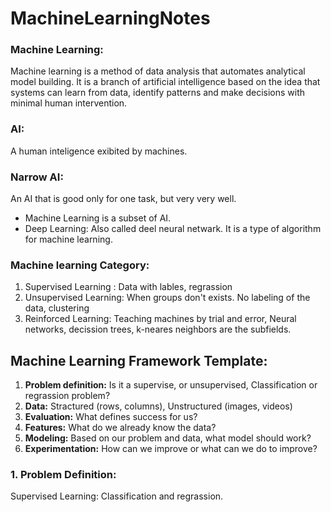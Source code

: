 # MachineLearningNotes
### Machine Learning:
Machine learning is a method of data analysis that automates analytical model building. It is a branch of artificial intelligence based on the idea that systems can learn from data, identify patterns and make decisions with minimal human intervention.

### AI: 
A human inteligence exibited by machines. 

### Narrow AI:
An AI that is good only for one task, but very very well.

* Machine Learning is a subset of AI.
* Deep Learning:
  Also called deel neural netwark. It is a type of algorithm for machine learning.
  
  
### Machine learning Category:
1. Supervised Learning : Data with lables, regrassion
2. Unsupervised Learning: When groups don't exists. No labeling of the data, clustering
3. Reinforced Learning: Teaching machines by trial and error, Neural networks, decission trees, k-neares neighbors are the subfields.

## Machine Learning Framework Template:

1. **Problem definition:** Is it a supervise, or unsupervised, Classification or regrassion problem?
2. **Data:** Stractured (rows, columns), Unstructured (images, videos)
3. **Evaluation:** What defines success for us?
4. **Features:** What do we already know the data?
5. **Modeling:** Based on our problem and data, what model should work?
6. **Experimentation:** How can we improve or what can we do to improve?


### 1. Problem Definition:
Supervised Learning: Classification and regrassion.
